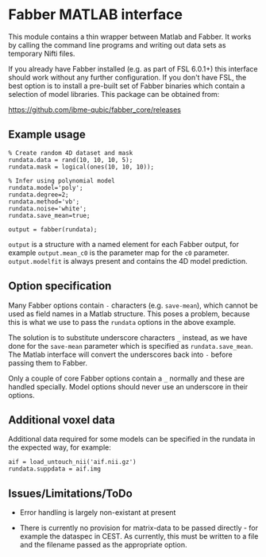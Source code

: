 Fabber MATLAB interface
=======================

This module contains a thin wrapper between Matlab and Fabber. It works by calling the command
line programs and writing out data sets as temporary Nifti files.

If you already have Fabber installed (e.g. as part of FSL 6.0.1+) this interface should work 
without any further configuration. If you don't have FSL, the best option is to install
a pre-built set of Fabber binaries which contain a selection of model libraries. This package 
can be obtained from:

https://github.com/ibme-qubic/fabber_core/releases

Example usage
-------------

    % Create random 4D dataset and mask
    rundata.data = rand(10, 10, 10, 5);
    rundata.mask = logical(ones(10, 10, 10));

    % Infer using polynomial model
    rundata.model='poly';
    rundata.degree=2;
    rundata.method='vb';
    rundata.noise='white';
    rundata.save_mean=true;

    output = fabber(rundata);

`output` is a structure with a named element for each Fabber output, for example
`output.mean_c0` is the parameter map for the `c0` parameter. `output.modelfit` is
always present and contains the 4D model prediction.

Option specification
--------------------

Many Fabber options contain `-` characters (e.g. `save-mean`), which cannot be used as 
field names in a Matlab structure. This poses a problem, because this is what we use
to pass the `rundata` options in the above example. 

The solution is to substitute underscore characters `_` instead, as we have done 
for the `save-mean` parameter which is specified as `rundata.save_mean`. The Matlab interface
will convert the underscores back into `-` before passing them to Fabber.

Only a couple of core Fabber options contain a `_` normally and these are handled specially.
Model options should never use an underscore in their options.

Additional voxel data
---------------------

Additional data required for some models can be specified in the rundata in the expected
way, for example:

    aif = load_untouch_nii('aif.nii.gz')
    rundata.suppdata = aif.img

Issues/Limitations/ToDo
-----------------------

 - Error handling is largely non-existant at present

 - There is currently no provision for matrix-data to be passed directly - for example the dataspec in CEST. As currently, this must be written to a file and the filename passed as the appropriate option.


